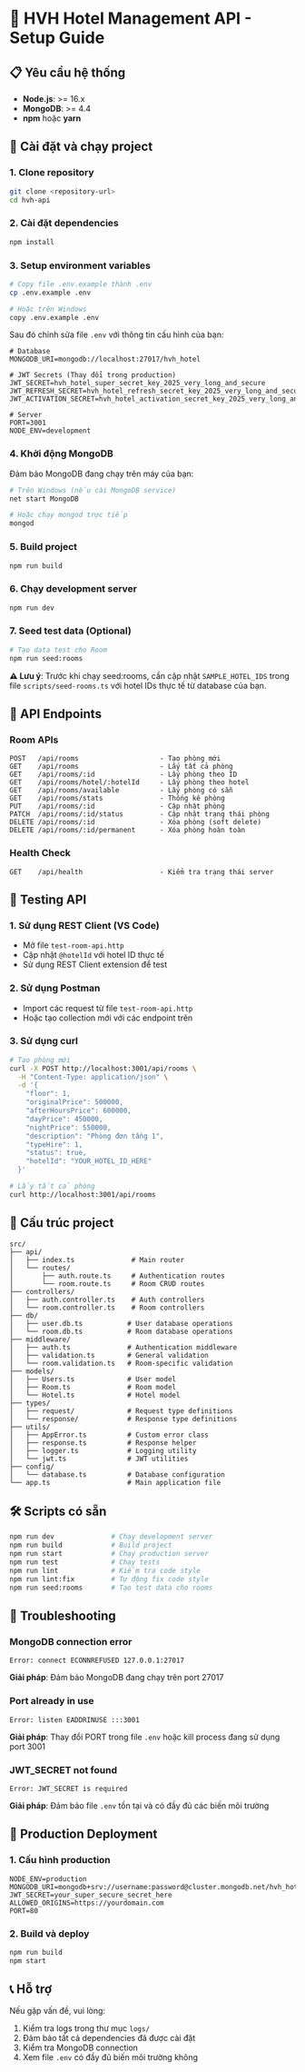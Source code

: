 # 🏨 HVH Hotel Management API - Setup Guide

## 📋 Yêu cầu hệ thống

- **Node.js**: >= 16.x
- **MongoDB**: >= 4.4
- **npm** hoặc **yarn**

## 🚀 Cài đặt và chạy project

### 1. Clone repository

```bash
git clone <repository-url>
cd hvh-api
```

### 2. Cài đặt dependencies

```bash
npm install
```

### 3. Setup environment variables

```bash
# Copy file .env.example thành .env
cp .env.example .env

# Hoặc trên Windows
copy .env.example .env
```

Sau đó chỉnh sửa file `.env` với thông tin cấu hình của bạn:

```env
# Database
MONGODB_URI=mongodb://localhost:27017/hvh_hotel

# JWT Secrets (Thay đổi trong production)
JWT_SECRET=hvh_hotel_super_secret_key_2025_very_long_and_secure
JWT_REFRESH_SECRET=hvh_hotel_refresh_secret_key_2025_very_long_and_secure
JWT_ACTIVATION_SECRET=hvh_hotel_activation_secret_key_2025_very_long_and_secure

# Server
PORT=3001
NODE_ENV=development
```

### 4. Khởi động MongoDB

Đảm bảo MongoDB đang chạy trên máy của bạn:

```bash
# Trên Windows (nếu cài MongoDB service)
net start MongoDB

# Hoặc chạy mongod trực tiếp
mongod
```

### 5. Build project

```bash
npm run build
```

### 6. Chạy development server

```bash
npm run dev
```

### 7. Seed test data (Optional)

```bash
# Tạo data test cho Room
npm run seed:rooms
```

**⚠️ Lưu ý**: Trước khi chạy seed:rooms, cần cập nhật `SAMPLE_HOTEL_IDS` trong file `scripts/seed-rooms.ts` với hotel IDs thực tế từ database của bạn.

## 📡 API Endpoints

### Room APIs

```
POST   /api/rooms                    - Tạo phòng mới
GET    /api/rooms                    - Lấy tất cả phòng
GET    /api/rooms/:id                - Lấy phòng theo ID
GET    /api/rooms/hotel/:hotelId     - Lấy phòng theo hotel
GET    /api/rooms/available          - Lấy phòng có sẵn
GET    /api/rooms/stats              - Thống kê phòng
PUT    /api/rooms/:id                - Cập nhật phòng
PATCH  /api/rooms/:id/status         - Cập nhật trạng thái phòng
DELETE /api/rooms/:id                - Xóa phòng (soft delete)
DELETE /api/rooms/:id/permanent      - Xóa phòng hoàn toàn
```

### Health Check

```
GET    /api/health                   - Kiểm tra trạng thái server
```

## 🧪 Testing API

### 1. Sử dụng REST Client (VS Code)

- Mở file `test-room-api.http`
- Cập nhật `@hotelId` với hotel ID thực tế
- Sử dụng REST Client extension để test

### 2. Sử dụng Postman

- Import các request từ file `test-room-api.http`
- Hoặc tạo collection mới với các endpoint trên

### 3. Sử dụng curl

```bash
# Tạo phòng mới
curl -X POST http://localhost:3001/api/rooms \
  -H "Content-Type: application/json" \
  -d '{
    "floor": 1,
    "originalPrice": 500000,
    "afterHoursPrice": 600000,
    "dayPrice": 450000,
    "nightPrice": 550000,
    "description": "Phòng đơn tầng 1",
    "typeHire": 1,
    "status": true,
    "hotelId": "YOUR_HOTEL_ID_HERE"
  }'

# Lấy tất cả phòng
curl http://localhost:3001/api/rooms
```

## 📂 Cấu trúc project

```
src/
├── api/
│   ├── index.ts              # Main router
│   └── routes/
│       ├── auth.route.ts     # Authentication routes
│       └── room.route.ts     # Room CRUD routes
├── controllers/
│   ├── auth.controller.ts    # Auth controllers
│   └── room.controller.ts    # Room controllers
├── db/
│   ├── user.db.ts           # User database operations
│   └── room.db.ts           # Room database operations
├── middleware/
│   ├── auth.ts              # Authentication middleware
│   ├── validation.ts        # General validation
│   └── room.validation.ts   # Room-specific validation
├── models/
│   ├── Users.ts             # User model
│   ├── Room.ts              # Room model
│   └── Hotel.ts             # Hotel model
├── types/
│   ├── request/             # Request type definitions
│   └── response/            # Response type definitions
├── utils/
│   ├── AppError.ts          # Custom error class
│   ├── response.ts          # Response helper
│   ├── logger.ts            # Logging utility
│   └── jwt.ts               # JWT utilities
├── config/
│   └── database.ts          # Database configuration
└── app.ts                   # Main application file
```

## 🛠 Scripts có sẵn

```bash
npm run dev              # Chạy development server
npm run build            # Build project
npm run start            # Chạy production server
npm run test             # Chạy tests
npm run lint             # Kiểm tra code style
npm run lint:fix         # Tự động fix code style
npm run seed:rooms       # Tạo test data cho rooms
```

## 🔧 Troubleshooting

### MongoDB connection error

```
Error: connect ECONNREFUSED 127.0.0.1:27017
```

**Giải pháp**: Đảm bảo MongoDB đang chạy trên port 27017

### Port already in use

```
Error: listen EADDRINUSE :::3001
```

**Giải pháp**: Thay đổi PORT trong file `.env` hoặc kill process đang sử dụng port 3001

### JWT_SECRET not found

```
Error: JWT_SECRET is required
```

**Giải pháp**: Đảm bảo file `.env` tồn tại và có đầy đủ các biến môi trường

## 🚀 Production Deployment

### 1. Cấu hình production

```env
NODE_ENV=production
MONGODB_URI=mongodb+srv://username:password@cluster.mongodb.net/hvh_hotel
JWT_SECRET=your_super_secure_secret_here
ALLOWED_ORIGINS=https://yourdomain.com
PORT=80
```

### 2. Build và deploy

```bash
npm run build
npm start
```

## 📞 Hỗ trợ

Nếu gặp vấn đề, vui lòng:

1. Kiểm tra logs trong thư mục `logs/`
2. Đảm bảo tất cả dependencies đã được cài đặt
3. Kiểm tra MongoDB connection
4. Xem file `.env` có đầy đủ biến môi trường không
